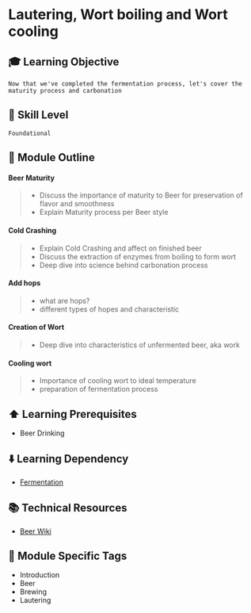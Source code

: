 # Lautering, Wort boiling and Wort cooling

## 🎓 Learning Objective

`Now that we've completed the fermentation process, let's cover the maturity process and carbonation`

## 📌 Skill Level

`Foundational`

## 📖 Module Outline
#### Beer Maturity
> - Discuss the importance of maturity to Beer for preservation of flavor and smoothness 
> - Explain Maturity process  per Beer style
#### Cold Crashing 
> - Explain Cold Crashing and affect on finished beer
> - Discuss the extraction of enzymes from boiling to form wort
> - Deep dive into science behind carbonation process  

#### Add hops
> - what are hops?
> - different types of hopes and characteristic 
#### Creation of Wort
> - Deep dive into characteristics of unfermented beer, aka work
#### Cooling wort
> - Importance of cooling wort to ideal temperature 
> - preparation of fermentation process 



## ⬆️ Learning Prerequisites

* Beer Drinking


## ⬇️ Learning Dependency

- [Fermentation](../fermentation)

## 📚 Technical Resources

* [Beer Wiki](https://en.wikipedia.org/wiki/Beer)

## 📣 Module Specific Tags

* Introduction 
* Beer
* Brewing
* Lautering


